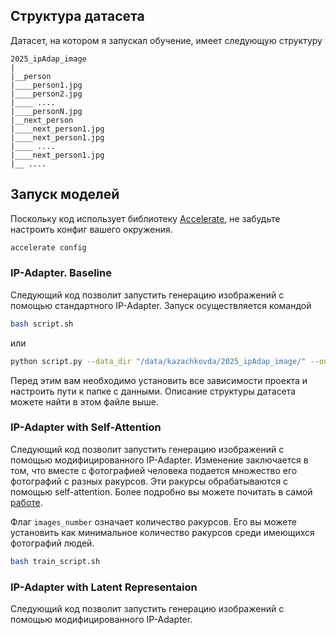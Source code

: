 ## Структура датасета
Датасет, на котором я запускал обучение, имеет следующую структуру
```
2025_ipAdap_image
|
|__person
|____person1.jpg
|____person2.jpg
|____ ....
|____personN.jpg
|__next_person
|____next_person1.jpg
|____next_person1.jpg
|____ ....
|____next_person1.jpg
|__ ....
```

## Запуск моделей
Поскольку код использует библиотеку [Accelerate](https://huggingface.co/docs/accelerate/index), не забудьте настроить конфиг вашего окружения.
```bash
accelerate config
```

### IP-Adapter. Baseline
Следующий код позволит запустить генерацию изображений с помощью стандартного IP-Adapter. Запуск осуществляется командой
```bash
bash script.sh
```
или
```bash
python script.py --data_dir "/data/kazachkovda/2025_ipAdap_image/" --output_dir "../../figures" --json "../../data_preprocess/metadata.jsonl" --num_images 4
```
Перед этим вам необходимо установить все зависимости проекта и настроить пути к папке с данными. Описание структуры датасета можете найти в этом файле выше.

### IP-Adapter with Self-Attention
Следующий код позволит запустить генерацию изображений с помощью модифицированного IP-Adapter. Изменение заключается в том, что вместе с фотографией человека подается множество его фотографий с разных ракурсов. Эти ракурсы обрабатываются с помощью self-attention. Более подробно вы можете почитать в самой [работе](https://github.com/wolkendolf/2025-project-DiffModels/blob/main/docs/2025genavatars_main.pdf).

Флаг `images_number` означает количество ракурсов. Его вы можете установить как минимальное количество ракурсов среди имеющихся фотографий людей.
```bash
bash train_script.sh
```

### IP-Adapter with Latent Representaion
Следующий код позволит запустить генерацию изображений с помощью модифицированного IP-Adapter.